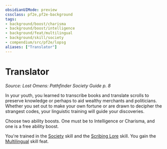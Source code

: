 ```yaml
---
obsidianUIMode: preview
cssclass: pf2e,pf2e-background
tags:
- background/boost/charisma
- background/boost/intelligence
- background/feat/multilingual
- background/skill/society
- compendium/src/pf2e/lopsg
aliases: ["Translator"]
---
```

# Translator
*Source: Lost Omens: Pathfinder Society Guide p. 8*  

In your youth, you learned to transcribe books and translate scrolls to preserve knowledge or perhaps to aid wealthy merchants and politicians. Whether you set out to make your own fortune or are drawn to decipher the strangest codes, your linguistic training will guide your discoveries.

Choose two ability boosts. One must be to Intelligence or Charisma, and one is a free ability boost.

You're trained in the [Society](/compendium/skills.md#Society) skill and the [Scribing Lore](/compendium/skills.md#Lore) skill. You gain the [Multilingual](/compendium/feats/multilingual.md) skill feat.
